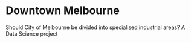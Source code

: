 # Downtown Melbourne
Should City of Melbourne be divided into specialised industrial areas? A Data Science project
